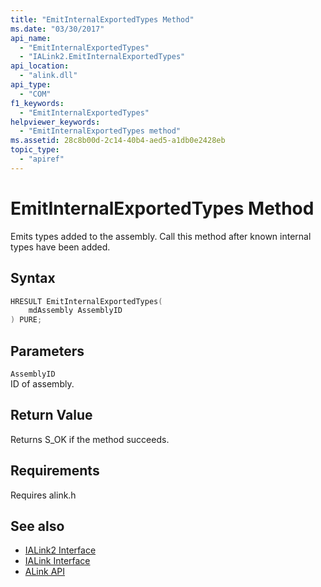 ```yaml
---
title: "EmitInternalExportedTypes Method"
ms.date: "03/30/2017"
api_name: 
  - "EmitInternalExportedTypes"
  - "IALink2.EmitInternalExportedTypes"
api_location: 
  - "alink.dll"
api_type: 
  - "COM"
f1_keywords: 
  - "EmitInternalExportedTypes"
helpviewer_keywords: 
  - "EmitInternalExportedTypes method"
ms.assetid: 28c8b00d-2c14-40b4-aed5-a1db0e2428eb
topic_type: 
  - "apiref"
---
```

# EmitInternalExportedTypes Method
Emits types added to the assembly. Call this method after known internal types have been added.  
  
## Syntax  
  
```cpp  
HRESULT EmitInternalExportedTypes(  
    mdAssembly AssemblyID  
) PURE;  
```  
  
## Parameters  
 `AssemblyID`  
 ID of assembly.  
  
## Return Value  
 Returns S_OK if the method succeeds.  
  
## Requirements  
 Requires alink.h  
  
## See also

- [IALink2 Interface](ialink2-interface.md)
- [IALink Interface](ialink-interface.md)
- [ALink API](index.md)
